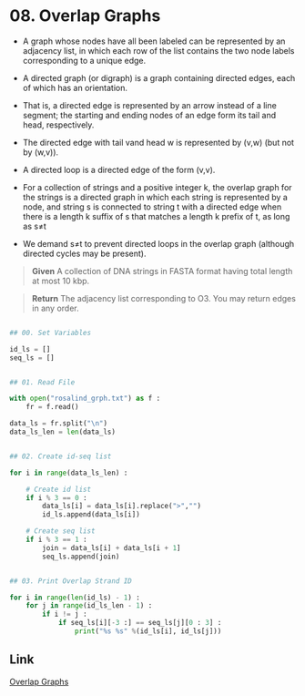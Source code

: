 # 08. Overlap Graphs

* A graph whose nodes have all been labeled can be represented by an adjacency list, in which each row of the list contains the two node labels corresponding to a unique edge.

* A directed graph (or digraph) is a graph containing directed edges, each of which has an orientation. 

* That is, a directed edge is represented by an arrow instead of a line segment; the starting and ending nodes of an edge form its tail and head, respectively. 

* The directed edge with tail vand head w is represented by (v,w)
  (but not by (w,v)). 

* A directed loop is a directed edge of the form (v,v).

* For a collection of strings and a positive integer k, the overlap graph for the strings is a directed graph 
in which each string is represented by a node, and string s is connected to string t with a directed edge 
when there is a length k suffix of s that matches a length k prefix of t, as long as s≠t

* We demand s≠t to prevent directed loops in the overlap graph (although directed cycles may be present).


> **Given**
> A collection of DNA strings in FASTA format having total length at most 10 kbp.

> **Return**
> The adjacency list corresponding to O3. You may return edges in any order.
 
```python

## 00. Set Variables

id_ls = []
seq_ls = []


## 01. Read File

with open("rosalind_grph.txt") as f :
    fr = f.read()

data_ls = fr.split("\n")
data_ls_len = len(data_ls)


## 02. Create id-seq list

for i in range(data_ls_len) :

    # Create id list
    if i % 3 == 0 :
        data_ls[i] = data_ls[i].replace(">","")
        id_ls.append(data_ls[i])

    # Create seq list
    if i % 3 == 1 :
        join = data_ls[i] + data_ls[i + 1]
        seq_ls.append(join)


## 03. Print Overlap Strand ID

for i in range(len(id_ls) - 1) :
    for j in range(id_ls_len - 1) :
        if i != j :
            if seq_ls[i][-3 :] == seq_ls[j][0 : 3] :
                print("%s %s" %(id_ls[i], id_ls[j]))


```


## Link

[Overlap Graphs](http://rosalind.info/problems/grph/)
